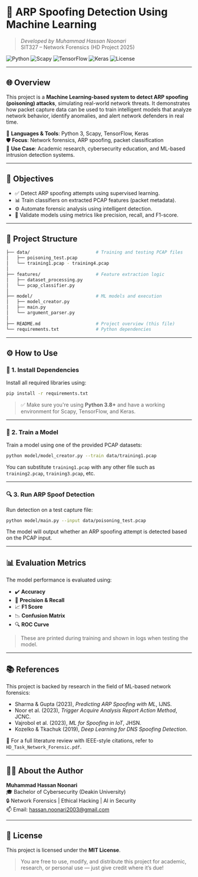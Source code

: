 # 🧠 ARP Spoofing Detection Using Machine Learning  
> *Developed by Muhammad Hassan Noonari*  
> SIT327 – Network Forensics (HD Project 2025)

![Python](https://img.shields.io/badge/Python-3.8-blue)
![Scapy](https://img.shields.io/badge/Scapy-Network_Toolkit-orange)
![TensorFlow](https://img.shields.io/badge/TensorFlow-ML_Framework-red)
![Keras](https://img.shields.io/badge/Keras-Deep_Learning-yellow)
![License](https://img.shields.io/badge/License-MIT-green)

---

## 🌐 Overview

This project is a **Machine Learning-based system to detect ARP spoofing (poisoning) attacks**, simulating real-world network threats. It demonstrates how packet capture data can be used to train intelligent models that analyze network behavior, identify anomalies, and alert network defenders in real time.

🚀 **Languages & Tools**: Python 3, Scapy, TensorFlow, Keras  
🛡️ **Focus**: Network forensics, ARP spoofing, packet classification  
📘 **Use Case**: Academic research, cybersecurity education, and ML-based intrusion detection systems.

---

## 🎯 Objectives

- ✅ Detect ARP spoofing attempts using supervised learning.
- 📊 Train classifiers on extracted PCAP features (packet metadata).
- ⚙️ Automate forensic analysis using intelligent detection.
- 🧪 Validate models using metrics like precision, recall, and F1-score.

---

## 📁 Project Structure

```bash
├── data/                         # Training and testing PCAP files
│   ├── poisoning_test.pcap
│   └── training1.pcap - training4.pcap
│
├── features/                     # Feature extraction logic
│   ├── dataset_processing.py
│   └── pcap_classifier.py
│
├── model/                        # ML models and execution
│   ├── model_creator.py
│   ├── main.py
│   └── argument_parser.py
│
├── README.md                     # Project overview (this file)
└── requirements.txt              # Python dependencies
```

---

## ⚙️ How to Use

### 🔧 1. Install Dependencies

Install all required libraries using:

```bash
pip install -r requirements.txt
```

> ✅ Make sure you're using **Python 3.8+** and have a working environment for Scapy, TensorFlow, and Keras.

---

### 🧠 2. Train a Model

Train a model using one of the provided PCAP datasets:

```bash
python model/model_creator.py --train data/training1.pcap
```

You can substitute `training1.pcap` with any other file such as `training2.pcap`, `training3.pcap`, etc.

---

### 🔍 3. Run ARP Spoof Detection

Run detection on a test capture file:

```bash
python model/main.py --input data/poisoning_test.pcap
```

The model will output whether an ARP spoofing attempt is detected based on the PCAP input.

---

## 📊 Evaluation Metrics

The model performance is evaluated using:

- ✔️ **Accuracy**
- 🎯 **Precision & Recall**
- 📈 **F1 Score**
- 📉 **Confusion Matrix**
- 🔍 **ROC Curve**

> These are printed during training and shown in logs when testing the model.

---

## 📚 References

This project is backed by research in the field of ML-based network forensics:

- Sharma & Gupta (2023), *Predicting ARP Spoofing with ML*, IJNS.
- Noor et al. (2023), *Trigger Acquire Analysis Report Action Method*, JCNC.
- Vajrobol et al. (2023), *ML for Spoofing in IoT*, JHSN.
- Kozelko & Tkachuk (2019), *Deep Learning for DNS Spoofing Detection*.

📄 For a full literature review with IEEE-style citations, refer to `HD_Task_Network_Forensic.pdf`.

---

## 👨‍💻 About the Author

**Muhammad Hassan Noonari**  
🎓 Bachelor of Cybersecurity (Deakin University)  
🔒 Network Forensics | Ethical Hacking | AI in Security  
📫 Email: hassan.noonari2003@gmail.com

---

## 📄 License

This project is licensed under the **MIT License**.

> You are free to use, modify, and distribute this project for academic, research, or personal use — just give credit where it’s due!
